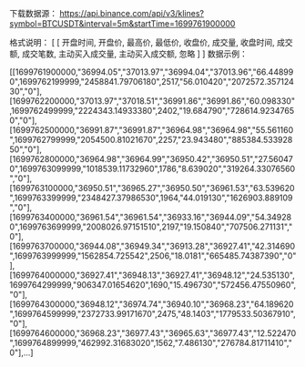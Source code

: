 

下载数据源：
https://api.binance.com/api/v3/klines?symbol=BTCUSDT&interval=5m&startTime=1699761900000

格式说明：
[
  [
    开盘时间,
    开盘价,
    最高价,
    最低价,
    收盘价,
    成交量,
    收盘时间,
    成交额,
    成交笔数,
    主动买入成交量,
    主动买入成交额,
    忽略
  ]
]
数据示例：

[[1699761900000,"36994.05","37013.97","36994.04","37013.96","66.448990",1699762199999,"2458841.79706180",2517,"56.010420","2072572.35712430","0"],[1699762200000,"37013.97","37018.51","36991.86","36991.86","60.098330",1699762499999,"2224343.14933380",2402,"19.684790","728614.92347650","0"],[1699762500000,"36991.87","36991.87","36964.98","36964.98","55.561160",1699762799999,"2054500.81021670",2257,"23.943480","885384.53392850","0"],[1699762800000,"36964.98","36964.99","36950.42","36950.51","27.560470",1699763099999,"1018539.11732960",1786,"8.639020","319264.33076560","0"],[1699763100000,"36950.51","36965.27","36950.50","36961.53","63.539620",1699763399999,"2348427.37986530",1964,"44.019130","1626903.889109","0"],[1699763400000,"36961.54","36961.54","36933.16","36944.09","54.349280",1699763699999,"2008026.97151510",2197,"19.150840","707506.271131","0"],[1699763700000,"36944.08","36949.34","36913.28","36927.41","42.314690",1699763999999,"1562854.725542",2506,"18.0181","665485.74387390","0"],[1699764000000,"36927.41","36948.13","36927.41","36948.12","24.535130",1699764299999,"906347.01654620",1690,"15.496730","572456.47550960","0"],[1699764300000,"36948.12","36974.74","36940.10","36968.23","64.189620",1699764599999,"2372733.99171670",2475,"48.1403","1779533.50367910","0"],[1699764600000,"36968.23","36977.43","36965.63","36977.43","12.522470",1699764899999,"462992.31683020",1562,"7.486130","276784.81711410","0"],...]